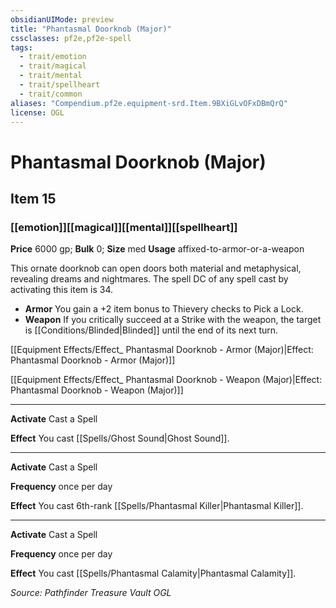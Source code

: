 ```yaml
---
obsidianUIMode: preview
title: "Phantasmal Doorknob (Major)"
cssclasses: pf2e,pf2e-spell
tags:
  - trait/emotion
  - trait/magical
  - trait/mental
  - trait/spellheart
  - trait/common
aliases: "Compendium.pf2e.equipment-srd.Item.9BXiGLvOFxDBmQrQ"
license: OGL
---
```

# Phantasmal Doorknob (Major)
## Item 15
### [[emotion]][[magical]][[mental]][[spellheart]]


**Price** 6000 gp; 
**Bulk** 0; **Size** med
**Usage** affixed-to-armor-or-a-weapon

This ornate doorknob can open doors both material and metaphysical, revealing dreams and nightmares. The spell DC of any spell cast by activating this item is 34.

*   **Armor** You gain a +2 item bonus to Thievery checks to Pick a Lock.
*   **Weapon** If you critically succeed at a Strike with the weapon, the target is [[Conditions/Blinded|Blinded]] until the end of its next turn.

[[Equipment Effects/Effect_ Phantasmal Doorknob - Armor (Major)|Effect: Phantasmal Doorknob - Armor (Major)]]

[[Equipment Effects/Effect_ Phantasmal Doorknob - Weapon (Major)|Effect: Phantasmal Doorknob - Weapon (Major)]]

* * *

**Activate** Cast a Spell

**Effect** You cast [[Spells/Ghost Sound|Ghost Sound]].

* * *

**Activate** Cast a Spell

**Frequency** once per day

**Effect** You cast 6th-rank [[Spells/Phantasmal Killer|Phantasmal Killer]].

* * *

**Activate** Cast a Spell

**Frequency** once per day

**Effect** You cast [[Spells/Phantasmal Calamity|Phantasmal Calamity]].

*Source: Pathfinder Treasure Vault*
*OGL*